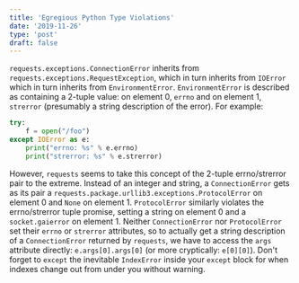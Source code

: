 ```yaml
---
title: 'Egregious Python Type Violations'
date: '2019-11-26'
type: 'post'
draft: false
---
```


`requests.exceptions.ConnectionError` inherits from `requests.exceptions.RequestException`,
which in turn inherits from `IOError` which in turn inherits from `EnvironmentError`.
`EnvironmentError` is described as containing a 2-tuple value: on element 0, 
`errno` and on element 1, `strerror` (presumably a string description of the 
error). For example:

```python
try:
    f = open("/foo")
except IOError as e:
    print("errno: %s" % e.errno)
    print("strerror: %s" % e.strerror)
```

However, `requests` seems to take this concept of the 2-tuple errno/strerror pair
to the extreme. Instead of an integer and string, a `ConnectionError` gets as its
pair a `requests.package.urllib3.exceptions.ProtocolError` on element 0 and `None`
on element 1. `ProtocolError` similarly violates the errno/strerror tuple promise,
setting a string on element 0 and a `socket.gaierror` on element 1. Neither
`ConnectionError` nor `ProtocolError` set their `errno` or `strerror` attributes,
so to actually get a string description of a `ConnectionError` returned by `requests`,
we have to access the `args` attribute directly: `e.args[0].args[0]` (or more
cryptically: `e[0][0]`). Don't forget to `except` the inevitable `IndexError`
inside your `except` block for when indexes change out from under you without
warning.